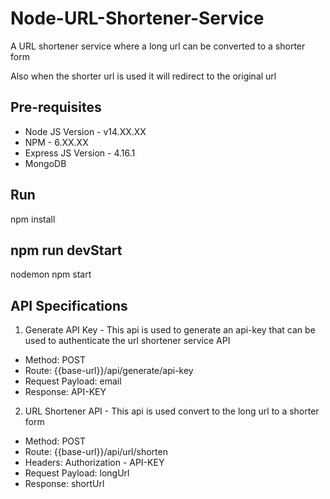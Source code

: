 # Node-URL-Shortener-Service

A URL shortener service where a long url can be converted to a shorter form 

Also when the shorter url is used it will redirect to the original url

## Pre-requisites
* Node JS Version - v14.XX.XX
* NPM - 6.XX.XX
* Express JS Version - 4.16.1
* MongoDB

## Run

npm install

## npm run devStart

nodemon npm start


## API Specifications

1. Generate API Key - This api is used to generate an api-key that can be used to authenticate the url shortener service API

* Method: POST
* Route: {{base-url}}/api/generate/api-key
* Request Payload: email
* Response: API-KEY

2. URL Shortener API - This api is used convert to the long url to a shorter form

* Method: POST
* Route: {{base-url}}/api/url/shorten
* Headers: Authorization - API-KEY
* Request Payload: longUrl
* Response: shortUrl